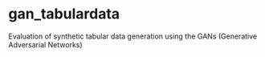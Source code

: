 # gan_tabulardata
Evaluation of synthetic tabular data generation using the GANs (Generative Adversarial Networks)
